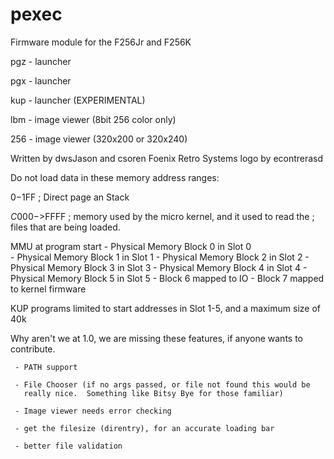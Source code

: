 # pexec
Firmware module for the F256Jr and F256K

pgz - launcher

pgx - launcher

kup - launcher (EXPERIMENTAL)

lbm - image viewer (8bit 256 color only)

256 - image viewer (320x200 or 320x240)

Written by dwsJason and csoren
Foenix Retro Systems logo by econtrerasd

Do not load data in these memory address ranges:

$0-$1FF       ; Direct page an Stack

$C000->$FFFF  ; memory used by the micro kernel, and it used to read the 
              ; files that are being loaded.

MMU at program start
	- Physical Memory Block 0 in Slot 0   
	- Physical Memory Block 1 in Slot 1
	- Physical Memory Block 2 in Slot 2
	- Physical Memory Block 3 in Slot 3
	- Physical Memory Block 4 in Slot 4
	- Physical Memory Block 5 in Slot 5
	- Block 6 mapped to IO
	- Block 7 mapped to kernel firmware

KUP programs limited to start addresses in Slot 1-5, and a maximum size of 40k

Why aren't we at 1.0, we are missing these features, if anyone wants to
contribute.

     - PATH support

     - File Chooser (if no args passed, or file not found this would be
       really nice.  Something like Bitsy Bye for those familiar)

     - Image viewer needs error checking

     - get the filesize (direntry), for an accurate loading bar

     - better file validation 
    
